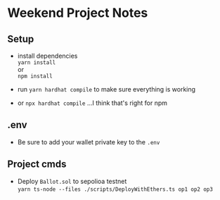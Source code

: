 # Weekend Project Notes

## Setup

- install dependencies <br>
`yarn install` <br>
or <br>
`npm install`

- run `yarn hardhat compile` to make sure everything is working
- or `npx hardhat compile` ...I think that's right for npm

## .env

- Be sure to add your wallet private key to the `.env`

## Project cmds

- Deploy `Ballot.sol` to sepolioa testnet <br>
`yarn ts-node --files ./scripts/DeployWithEthers.ts op1 op2 op3`
